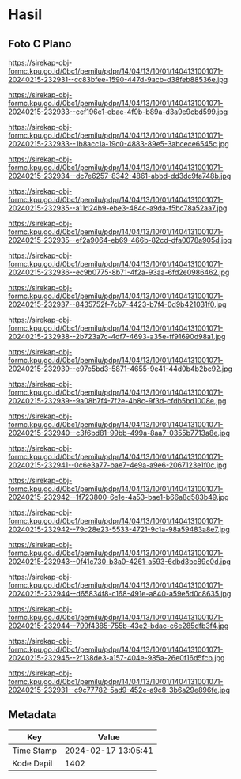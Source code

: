 # Hasil

## Foto C Plano

https://sirekap-obj-formc.kpu.go.id/0bc1/pemilu/pdpr/14/04/13/10/01/1404131001071-20240215-232931--cc83bfee-1590-447d-9acb-d38feb88536e.jpg

https://sirekap-obj-formc.kpu.go.id/0bc1/pemilu/pdpr/14/04/13/10/01/1404131001071-20240215-232933--cef196e1-ebae-4f9b-b89a-d3a9e9cbd599.jpg

https://sirekap-obj-formc.kpu.go.id/0bc1/pemilu/pdpr/14/04/13/10/01/1404131001071-20240215-232933--1b8acc1a-19c0-4883-89e5-3abcece6545c.jpg

https://sirekap-obj-formc.kpu.go.id/0bc1/pemilu/pdpr/14/04/13/10/01/1404131001071-20240215-232934--dc7e6257-8342-4861-abbd-dd3dc9fa748b.jpg

https://sirekap-obj-formc.kpu.go.id/0bc1/pemilu/pdpr/14/04/13/10/01/1404131001071-20240215-232935--a11d24b9-ebe3-484c-a9da-f5bc78a52aa7.jpg

https://sirekap-obj-formc.kpu.go.id/0bc1/pemilu/pdpr/14/04/13/10/01/1404131001071-20240215-232935--ef2a9064-eb69-466b-82cd-dfa0078a905d.jpg

https://sirekap-obj-formc.kpu.go.id/0bc1/pemilu/pdpr/14/04/13/10/01/1404131001071-20240215-232936--ec9b0775-8b71-4f2a-93aa-6fd2e0986462.jpg

https://sirekap-obj-formc.kpu.go.id/0bc1/pemilu/pdpr/14/04/13/10/01/1404131001071-20240215-232937--8435752f-7cb7-4423-b7f4-0d9b421031f0.jpg

https://sirekap-obj-formc.kpu.go.id/0bc1/pemilu/pdpr/14/04/13/10/01/1404131001071-20240215-232938--2b723a7c-4df7-4693-a35e-ff91690d98a1.jpg

https://sirekap-obj-formc.kpu.go.id/0bc1/pemilu/pdpr/14/04/13/10/01/1404131001071-20240215-232939--e97e5bd3-5871-4655-9e41-44d0b4b2bc92.jpg

https://sirekap-obj-formc.kpu.go.id/0bc1/pemilu/pdpr/14/04/13/10/01/1404131001071-20240215-232939--9a08b7f4-7f2e-4b8c-9f3d-cfdb5bd1008e.jpg

https://sirekap-obj-formc.kpu.go.id/0bc1/pemilu/pdpr/14/04/13/10/01/1404131001071-20240215-232940--c3f6bd81-99bb-499a-8aa7-0355b7713a8e.jpg

https://sirekap-obj-formc.kpu.go.id/0bc1/pemilu/pdpr/14/04/13/10/01/1404131001071-20240215-232941--0c6e3a77-bae7-4e9a-a9e6-2067123e1f0c.jpg

https://sirekap-obj-formc.kpu.go.id/0bc1/pemilu/pdpr/14/04/13/10/01/1404131001071-20240215-232942--1f723800-6e1e-4a53-bae1-b66a8d583b49.jpg

https://sirekap-obj-formc.kpu.go.id/0bc1/pemilu/pdpr/14/04/13/10/01/1404131001071-20240215-232942--79c28e23-5533-4721-9c1a-98a59483a8e7.jpg

https://sirekap-obj-formc.kpu.go.id/0bc1/pemilu/pdpr/14/04/13/10/01/1404131001071-20240215-232943--0f41c730-b3a0-4261-a593-6dbd3bc89e0d.jpg

https://sirekap-obj-formc.kpu.go.id/0bc1/pemilu/pdpr/14/04/13/10/01/1404131001071-20240215-232944--d65834f8-c168-491e-a840-a59e5d0c8635.jpg

https://sirekap-obj-formc.kpu.go.id/0bc1/pemilu/pdpr/14/04/13/10/01/1404131001071-20240215-232944--799f4385-755b-43e2-bdac-c6e285dfb3f4.jpg

https://sirekap-obj-formc.kpu.go.id/0bc1/pemilu/pdpr/14/04/13/10/01/1404131001071-20240215-232945--2f138de3-a157-404e-985a-26e0f16d5fcb.jpg

https://sirekap-obj-formc.kpu.go.id/0bc1/pemilu/pdpr/14/04/13/10/01/1404131001071-20240215-232931--c9c77782-5ad9-452c-a9c8-3b6a29e896fe.jpg


## Metadata

| Key        | Value               |
| ---------- | ------------------- |
| Time Stamp | 2024-02-17 13:05:41 |
| Kode Dapil | 1402                |



